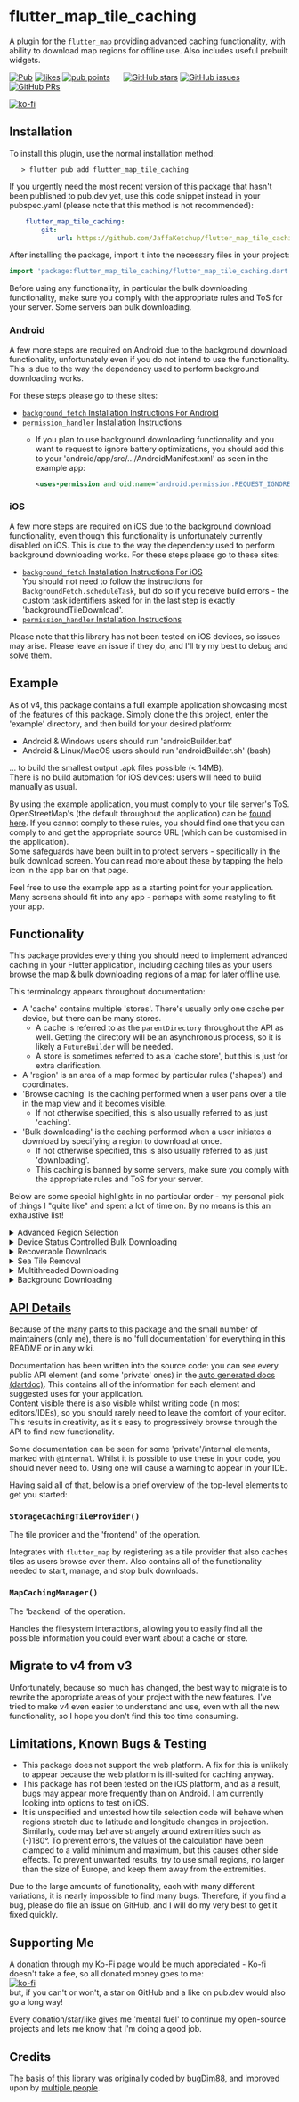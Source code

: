 # flutter_map_tile_caching

A plugin for the [`flutter_map`](https://pub.dev/packages/flutter_map) providing advanced caching functionality, with ability to download map regions for offline use. Also includes useful prebuilt widgets.

[![Pub](https://img.shields.io/pub/v/flutter_map_tile_caching.svg)](https://pub.dev/packages/flutter_map_tile_caching) [![likes](https://badges.bar/flutter_map_tile_caching/likes)](https://pub.dev/packages/flutter_map_tile_caching/score) [![pub points](https://badges.bar/flutter_map_tile_caching/pub%20points)](https://pub.dev/packages/flutter_map_tile_caching/score)&nbsp;&nbsp;&nbsp;&nbsp;&nbsp;&nbsp;[![GitHub stars](https://img.shields.io/github/stars/JaffaKetchup/flutter_map_tile_caching.svg?label=Stars)](https://GitHub.com/JaffaKetchup/flutter_map_tile_caching/stargazers/) [![GitHub issues](https://img.shields.io/github/issues/JaffaKetchup/flutter_map_tile_caching.svg?label=Issues)](https://GitHub.com/JaffaKetchup/flutter_map_tile_caching/issues/) [![GitHub PRs](https://img.shields.io/github/issues-pr/JaffaKetchup/flutter_map_tile_caching.svg?label=Pull%20Requests)](https://GitHub.com/JaffaKetchup/flutter_map_tile_caching/pulls/)

[![ko-fi](https://ko-fi.com/img/githubbutton_sm.svg)](https://ko-fi.com/N4N151INN)

## Installation

To install this plugin, use the normal installation method:

```shell
   > flutter pub add flutter_map_tile_caching
```

If you urgently need the most recent version of this package that hasn't been published to pub.dev yet, use this code snippet instead in your pubspec.yaml (please note that this method is not recommended):

```yaml
    flutter_map_tile_caching:
        git:
            url: https://github.com/JaffaKetchup/flutter_map_tile_caching
```

After installing the package, import it into the necessary files in your project:

```dart
import 'package:flutter_map_tile_caching/flutter_map_tile_caching.dart';
```

Before using any functionality, in particular the bulk downloading functionality, make sure you comply with the appropriate rules and ToS for your server. Some servers ban bulk downloading.

### Android

A few more steps are required on Android due to the background download functionality, unfortunately even if you do not intend to use the functionality. This is due to the way the dependency used to perform background downloading works.

For these steps please go to these sites:

- [`background_fetch` Installation Instructions For Android](https://github.com/transistorsoft/flutter_background_fetch/blob/master/help/INSTALL-ANDROID.md)
- [`permission_handler` Installation Instructions](https://pub.dev/packages/permission_handler#setup)
  - If you plan to use background downloading functionality and you want to request to ignore battery optimizations, you should add this to your 'android/app/src/.../AndroidManifest.xml' as seen in the example app:  
  
    ``` xml
    <uses-permission android:name="android.permission.REQUEST_IGNORE_BATTERY_OPTIMIZATIONS"/>
    ```

### iOS

A few more steps are required on iOS due to the background download functionality, even though this functionality is unfortunately currently disabled on iOS. This is due to the way the dependency used to perform background downloading works.
For these steps please go to these sites:

- [`background_fetch` Installation Instructions For iOS](https://github.com/transistorsoft/flutter_background_fetch/blob/master/help/INSTALL-IOS.md)  
You should not need to follow the instructions for `BackgroundFetch.scheduleTask`, but do so if you receive build errors - the custom task identifiers asked for in the last step is exactly 'backgroundTileDownload'.
- [`permission_handler` Installation Instructions](https://pub.dev/packages/permission_handler#setup)

Please note that this library has not been tested on iOS devices, so issues may arise. Please leave an issue if they do, and I'll try my best to debug and solve them.

## Example

As of v4, this package contains a full example application showcasing most of the features of this package. Simply clone the this project, enter the 'example' directory, and then build for your desired platform:

- Android & Windows users should run 'androidBuilder.bat'
- Android & Linux/MacOS users should run 'androidBuilder.sh' (bash)

... to build the smallest output .apk files possible (< 14MB).  
There is no build automation for iOS devices: users will need to build manually as usual.

By using the example application, you must comply to your tile server's ToS. OpenStreetMap's (the default throughout the application) can be [found here](https://operations.osmfoundation.org/policies/tiles). If you cannot comply to these rules, you should find one that you can comply to and get the appropriate source URL (which can be customised in the application).  
Some safeguards have been built in to protect servers - specifically in the bulk download screen. You can read more about these by tapping the help icon in the app bar on that page.

Feel free to use the example app as a starting point for your application. Many screens should fit into any app - perhaps with some restyling to fit your app.

## Functionality

This package provides every thing you should need to implement advanced caching in your Flutter application, including caching tiles as your users browse the map & bulk downloading regions of a map for later offline use.

This terminology appears throughout documentation:

- A 'cache' contains multiple 'stores'. There's usually only one cache per device, but there can be many stores.
  - A cache is referred to as the `parentDirectory` throughout the API as well. Getting the directory will be an asynchronous process, so it is likely a `FutureBuilder` will be needed.
  - A store is sometimes referred to as a 'cache store', but this is just for extra clarification.
- A 'region' is an area of a map formed by particular rules ('shapes') and coordinates.
- 'Browse caching' is the caching performed when a user pans over a tile in the map view and it becomes visible.
  - If not otherwise specified, this is also usually referred to as just 'caching'.
- 'Bulk downloading' is the caching performed when a user initiates a download by specifying a region to download at once.
  - If not otherwise specified, this is also usually referred to as just 'downloading'.
  - This caching is banned by some servers, make sure you comply with the appropriate rules and ToS for your server.

Below are some special highlights in no particular order - my personal pick of things I "quite like" and spent a lot of time on. By no means is this an exhaustive list!

<details>
<summary> Advanced Region Selection </summary>

Select a multitude of region shapes for displaying to the user and downloading. Choose from a standard rectangle/square, a circle, or a line-based region.

- Rectangle regions are formed from 2 coordinates, representing the north-west and south-east corners. The code automatically creates the other necessary corners.  
- Circle regions are formed from a center coordinate and a radius. Internal 'outline' coordinates are generated per degree automatically from this information.  
- Line-based regions are formed from multiple coordinates and a radius, creating a locus. Internal 'outline' coordinates are generated for every vertex and curve.

</details>

<details>
<summary> Device Status Controlled Bulk Downloading </summary>

Run tests automatically before starting a bulk download, to consider multiple device-independent factors such as battery level/status and network connectivity.

Write your own tests or use the default checks. For more information see the API Documentation on `PreDownloadChecksCallback`.
</details>

<details>
<summary> Recoverable Downloads </summary>

Oh no! For some reason, the download stopped unexpectedly, and now you have no way of knowing which region was created to download again. But, with recoverable downloads by default, you do have a way.

When starting a download, a special one-off file is stored that contains persistent information about the running download. This file is then deleted at the end of a successful download.

Therefore, if the file exists, but there is no ongoing download, an error must have happened. You can use the inbuilt functionality to check for recoverable downloads on initialization, and restart them quickly and easily if necessary.

Note that this does not track the number of completed tiles, and the download must be restarted from the beginning. Using `preventRedownload`, however, is a workaround, and will quickly skip through present tiles, getting quickly to ones which still need to be downloaded.
</details>

<details>
<summary> Sea Tile Removal </summary>

When bulk downloading large regions, storage space can be saved by removing blank, blue, sea tiles. They contain no useful information, so can just be ignored, thus freeing up space for more useful tiles.

Checks for sea tiles are done using byte-to-byte comparison between a sample taken from the tile at lat/long 0/0 and the tile that has just been downloaded. If they match, the tile must be sea. This also means that tiles containing ferry pathways, for example, are downloaded, as they are not entirely sea.

Note that this does not reduce data or time consumption: tiles still have to be downloaded to be compared.
</details>

<details>
<summary> Multithreaded Downloading </summary>

Instead of repeating the process of downloading an image and writing it to system one at a time, you can make use of the inbuilt multi-threading functionality to repeat the above process along side each other simultaneously.

For example, 10 simultaneous threads would work through 100 tiles approximately 10x quicker than 1 thread: each thread would get approximately 10 tiles. In reality, the speed gain is unlikely to be as significant as in theory, but it will be similar. However, speed does start to decrease at a certain number of threads: there is an optimal point at about 10-20 threads.

Note that using multithreading will increase power consumption significantly and may be less stable if there are too many threads.  
Some tile servers ban multithreaded downloading, even paid ones, as it puts a lot of strain on servers.

This functionality is enabled by default with a thread count of 10.
</details>

<details>
<summary> Background Downloading </summary>

Instead of downloading in the 'foreground', there is an option (only on Android) to start a download in the 'background'.

There is some confusion about the way background process handling works on Android, so let me clear it up for you: it is confusing.  
Each vendor (eg. Samsung, Huawei, Motorola) has there own methods of handling background processes. Some manage it by providing the bare minimum user-end management, resulting in process that drain battery because they can't be stopped easily; others manage it by altogether banning/strictly limiting background processes, resulting in weird problems and buggy apps; many manage it by some layer of control on top of Android's original controls, making things more confusing for everyone.  
Therefore there is no guaranteed behaviour when using this functionality. You can see how many vendors will treat background processes here: [dontkillmyapp.com](https://dontkillmyapp.com/); you may wish to link your users to this site so they can properly configure your app to run in the background.

To try and help your users get to the right settings quicker, use the `StorageCachingTileProvider.requestIgnoreBatteryOptimizations()` method before starting a background download. This will interrupt the app with either a dialog or a settings page where they can opt-in to reduced throttling. There is no guarantee that this will work, but it should help: this is not required and the background download will still *try* to run even if the user denies the permissions.

If the download doesn't start, your app may be being throttled by the system already. Try setting `useAltMethod` to `true` in this case, or fallback to downloading in the foreground.

Background downloading does have some advantages, however:

- Takes strain off of main threads and into special background threads - may run faster on some devices
- Push notifications to keep the user updated
- Should? still run when app is minimized or screen is locked

Foreground downloading might also work when app is minimized or the screen is locked, but it's better practise to use a dedicated, registered background process.

The background download functionality has been disabled on iOS, because of the even stricter restrictions - note that iOS installation still requires extra setup (see Installation).
</details>

## [API Details](https://pub.dev/documentation/flutter_map_tile_caching/latest/flutter_map_tile_caching/flutter_map_tile_caching-library.html)

Because of the many parts to this package and the small number of maintainers (only me), there is no 'full documentation' for everything in this README or in any wiki.

Documentation has been written into the source code: you can see every public API element (and some 'private' ones) in the [auto generated docs (dartdoc)](https://pub.dev/documentation/flutter_map_tile_caching/latest/flutter_map_tile_caching/flutter_map_tile_caching-library.html). This contains all of the information for each element and suggested uses for your application.  
Content visible there is also visible whilst writing code (in most editors/IDEs), so you should rarely need to leave the comfort of your editor. This results in creativity, as it's easy to progressively browse through the API to find new functionality.

Some documentation can be seen for some 'private'/internal elements, marked with `@internal`. Whilst it is possible to use these in your code, you should never need to. Using one will cause a warning to appear in your IDE.

Having said all of that, below is a brief overview of the top-level elements to get you started:

### `StorageCachingTileProvider()`

The tile provider and the 'frontend' of the operation.

Integrates with `flutter_map` by registering as a tile provider that also caches tiles as users browse over them. Also contains all of the functionality needed to start, manage, and stop bulk downloads.

### `MapCachingManager()`

The 'backend' of the operation.

Handles the filesystem interactions, allowing you to easily find all the possible information you could ever want about a cache or store.

## Migrate to v4 from v3

Unfortunately, because so much has changed, the best way to migrate is to rewrite the appropriate areas of your project with the new features.
I've tried to make v4 even easier to understand and use, even with all the new functionality, so I hope you don't find this too time consuming.

## Limitations, Known Bugs & Testing

- This package does not support the web platform. A fix for this is unlikely to appear because the web platform is ill-suited for caching anyway.
- This package has not been tested on the iOS platform, and as a result, bugs may appear more frequently than on Android. I am currently looking into options to test on iOS.
- It is unspecified and untested how tile selection code will behave when regions stretch due to latitude and longitude changes in projection. Similarly, code may behave strangely around extremities such as (-)180°. To prevent errors, the values of the calculation have been clamped to a valid minimum and maximum, but this causes other side effects. To prevent unwanted results, try to use small regions, no larger than the size of Europe, and keep them away from the extremities.

Due to the large amounts of functionality, each with many different variations, it is nearly impossible to find many bugs. Therefore, if you find a bug, please do file an issue on GitHub, and I will do my very best to get it fixed quickly.

## Supporting Me

A donation through my Ko-Fi page would be much appreciated - Ko-fi doesn't take a fee, so all donated money goes to me:  
[![ko-fi](https://ko-fi.com/img/githubbutton_sm.svg)](https://ko-fi.com/N4N151INN)  
but, if you can't or won't, a star on GitHub and a like on pub.dev would also go a long way!

Every donation/star/like gives me 'mental fuel' to continue my open-source projects and lets me know that I'm doing a good job.

## Credits

The basis of this library was originally coded by [bugDim88](https://github.com/bugDim88), and improved upon by [multiple people](https://github.com/JaffaKetchup/flutter_map_tile_caching/graphs/contributors).
